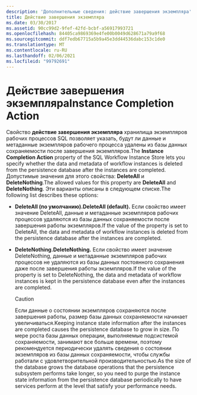 ```yaml
---
description: 'Дополнительные сведения: действие завершения экземпляра'
title: Действие завершения экземпляра
ms.date: 03/30/2017
ms.assetid: 90cc99d2-9fef-42fd-bcbf-a56917993721
ms.openlocfilehash: 84405ca9869369e4fe00b0049d628671a79a9f68
ms.sourcegitcommit: ddf7edb67715a5b9a45e3dd44536dabc153c1de0
ms.translationtype: MT
ms.contentlocale: ru-RU
ms.lasthandoff: 02/06/2021
ms.locfileid: "99792691"
---
```

# <a name="instance-completion-action"></a><span data-ttu-id="fd9b8-103">Действие завершения экземпляра</span><span class="sxs-lookup"><span data-stu-id="fd9b8-103">Instance Completion Action</span></span>

<span data-ttu-id="fd9b8-104">Свойство **действие завершения экземпляра** хранилища экземпляров рабочих процессов SQL позволяет указать, будут ли данные и метаданные экземпляров рабочего процесса удалены из базы данных сохраняемости после завершения экземпляров.</span><span class="sxs-lookup"><span data-stu-id="fd9b8-104">The **Instance Completion Action** property of the SQL Workflow Instance Store lets you specify whether the data and metadata of workflow instances is deleted from the persistence database after the instances are completed.</span></span> <span data-ttu-id="fd9b8-105">Допустимые значения для этого свойства: **DeleteAll** и **DeleteNothing**.</span><span class="sxs-lookup"><span data-stu-id="fd9b8-105">The allowed values for this property are **DeleteAll** and **DeleteNothing**.</span></span> <span data-ttu-id="fd9b8-106">Эти варианты описаны в следующем списке.</span><span class="sxs-lookup"><span data-stu-id="fd9b8-106">The following list describes these options:</span></span>

- <span data-ttu-id="fd9b8-107">**DeleteAll (по умолчанию).**</span><span class="sxs-lookup"><span data-stu-id="fd9b8-107">**DeleteAll (default).**</span></span> <span data-ttu-id="fd9b8-108">Если свойство имеет значение DeleteAll, данные и метаданные экземпляров рабочих процессов удаляются из базы данных сохраняемости после завершения работы экземпляров.</span><span class="sxs-lookup"><span data-stu-id="fd9b8-108">If the value of the property is set to DeleteAll, the data and metadata of workflow instances is deleted from the persistence database after the instances are completed.</span></span>

- <span data-ttu-id="fd9b8-109">**DeleteNothing.**</span><span class="sxs-lookup"><span data-stu-id="fd9b8-109">**DeleteNothing.**</span></span> <span data-ttu-id="fd9b8-110">Если свойство имеет значение DeleteNothing, данные и метаданные экземпляров рабочих процессов не удаляются из базы данных постоянного сохранения даже после завершения работы экземпляров.</span><span class="sxs-lookup"><span data-stu-id="fd9b8-110">If the value of the property is set to DeleteNothing, the data and metadata of workflow instances is kept in the persistence database even after the instances are completed.</span></span>

  > [!CAUTION]
  > <span data-ttu-id="fd9b8-111">Если данные о состоянии экземпляров сохраняются после завершения работы, размер базы данных сохраняемости начинает увеличиваться.</span><span class="sxs-lookup"><span data-stu-id="fd9b8-111">Keeping instance state information after the instances are completed causes the persistence database to grow in size.</span></span> <span data-ttu-id="fd9b8-112">По мере роста базы данных операции, выполняемые подсистемой сохраняемости, занимают все больше времени, поэтому рекомендуется периодически удалять сведения о состоянии экземпляров из базы данных сохраняемости, чтобы службы работали с удовлетворительной производительностью.</span><span class="sxs-lookup"><span data-stu-id="fd9b8-112">As the size of the database grows the database operations that the persistence subsystem performs take longer, so you need to purge the instance state information from the persistence database periodically to have services perform at the level that satisfy your performance needs.</span></span>
